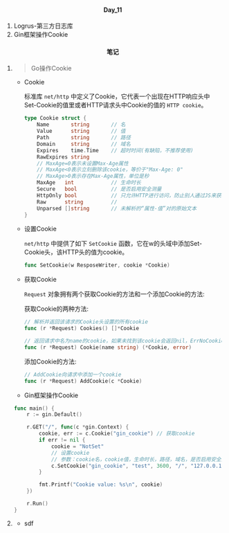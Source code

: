#### <center>Day_11</center>

1. Logrus-第三方日志库
2. Gin框架操作Cookie

#### <center>笔记</center>

1. > Go操作Cookie

    - Cookie

        标准库 `net/http` 中定义了Cookie，它代表一个出现在HTTP响应头中Set-Cookie的值里或者HTTP请求头中Cookie的值的 `HTTP cookie`。

        ```go
        type Cookie struct {
            Name       string       // 名
            Value      string       // 值
            Path       string       // 路径
            Domain     string       // 域名
            Expires    time.Time    // 超时时间(有缺陷，不推荐使用)
            RawExpires string
            // MaxAge=0表示未设置Max-Age属性
            // MaxAge<0表示立刻删除该cookie，等价于"Max-Age: 0"
            // MaxAge>0表示存在Max-Age属性，单位是秒
            MaxAge   int            // 生命时长
            Secure   bool           // 是否启用安全测量
            HttpOnly bool           // 只允许HTTP进行访问，防止别人通过JS来获取Cookie
            Raw      string         // 
            Unparsed []string       // 未解析的“属性-值”对的原始文本
        }
        ```

    - 设置Cookie

        `net/http` 中提供了如下 `SetCookie` 函数，它在w的头域中添加Set-Cookie头，该HTTP头的值为cookie。

        ```go
        func SetCookie(w ResposeWriter, cookie *Cookie)
        ```

    - 获取Cookie

        `Request` 对象拥有两个获取Cookie的方法和一个添加Cookie的方法:

        获取Cookie的两种方法:

        ```go
        // 解析并返回该请求的Cookie头设置的所有cookie
        func (r *Request) Cookies() []*Cookie

        // 返回请求中名为name的cookie，如果未找到该cookie会返回nil，ErrNoCookie
        func (r *Request) Cookie(name string) (*Cookie, error)
        ```

        添加Cookie的方法:

        ```go
        // AddCookie向请求中添加一个cookie
        func (r *Request) AddCookie(c *Cookie)
        ```

    - Gin框架操作Cookie

    ```go
    func main() {
        r := gin.Default()

        r.GET("/", func(c *gin.Context) {
            cookie, err := c.Cookie("gin_cookie") // 获取cookie
            if err != nil {
                cookie = "NotSet"
                // 设置cookie
                // 参数：cookie名，cookie值，生命时长，路径，域名，是否启用安全策略，防止别人通过JS来获取cookie
                c.SetCookie("gin_cookie", "test", 3600, "/", "127.0.0.1", false, true)
            }

            fmt.Printf("Cookie value: %s\n", cookie)
        })

        r.Run()
    }
    ```

2. > 

    - sdf